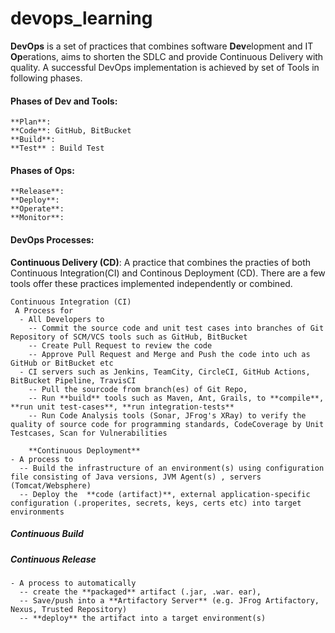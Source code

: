 # devops_learning
**DevOps** is a set of practices that combines software **Dev**elopment and IT **Op**erations, aims to shorten the SDLC and provide Continuous Delivery with quality. A successful DevOps implementation is achieved by set of Tools in following phases.
 
  #### Phases of Dev and Tools: 
    **Plan**:
    **Code**: GitHub, BitBucket
    **Build**: 
    **Test** : Build Test
  #### Phases of Ops:
    **Release**:
    **Deploy**:
    **Operate**:
    **Monitor**:
    
  #### DevOps Processes:
  
  **Continuous Delivery (CD)**:
    A practice that combines the practies of both Continuous Integration(CI) and Continous Deployment (CD). There are a few tools offer these practices implemented independently or combined.
    
    Continuous Integration (CI)
     A Process for
      - All Developers to
        -- Commit the source code and unit test cases into branches of Git Repository of SCM/VCS tools such as GitHub, BitBucket
        -- Create Pull Request to review the code
        -- Approve Pull Request and Merge and Push the code into uch as GitHub or BitBucket etc
      - CI servers such as Jenkins, TeamCity, CircleCI, GitHub Actions, BitBucket Pipeline, TravisCI 
        -- Pull the sourcode from branch(es) of Git Repo, 
        -- Run **build** tools such as Maven, Ant, Grails, to **compile**, **run unit test-cases**, **run integration-tests**
        -- Run Code Analysis tools (Sonar, JFrog's XRay) to verify the quality of source code for programming standards, CodeCoverage by Unit Testcases, Scan for Vulnerabilities

        **Continuous Deployment**
    - A process to
      -- Build the infrastructure of an environment(s) using configuration file consisting of Java versions, JVM Agent(s) , servers (Tomcat/Websphere)
      -- Deploy the  **code (artifact)**, external application-specific configuration (.properites, secrets, keys, certs etc) into target environments
  
  ##### Continuous Build
  

  
  ##### Continuous Release 
 
    - A process to automatically 
      -- create the **packaged** artifact (.jar, .war. ear), 
      -- Save/push into a **Artifactory Server** (e.g. JFrog Artifactory, Nexus, Trusted Repository)
      -- **deploy** the artifact into a target environment(s)
    
    
    

